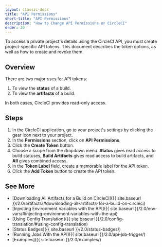 ```yaml
---
layout: classic-docs
title: "API Permissions"
short-title: "API Permissions"
description: "How to Change API Permissions on CircleCI"
order: 20
---
```


To access a private project's details
using the CircleCI API,
you must create project-specific API tokens.
This document describes the token options,
as well as how to create and revoke them.

## Overview

There are two major uses for API tokens:

1. To view the **status** of a build.
2. To view the **artifacts** of a build.

In both cases, CircleCI provides read-only access.

## Steps

1. In the CircleCI application,
go to your project's settings
by clicking the gear icon next to your project.
2. In the **Permissions** section,
click on **API Permissions**.
3. Click the **Create Token** button.
4. Choose a scope from the dropdown menu.
**Status** gives read access to build statuses,
**Build Artifacts** gives read access to build artifacts,
and **All** gives combined access.
5. In the **Token Label** field,
create a memorable label for the API token.
6. Click the **Add Token** button
to create the API token.

## See More

- [Downloading All Artifacts for a Build on CircleCI]({{ site.baseurl }}/2.0/artifacts/#downloading-all-artifacts-for-a-build-on-circleci)
- [Injecting Environment Variables with the API]({{ site.baseurl }}/2.0/env-vars/#injecting-environment-variables-with-the-api)
- [Using Config Translation]({{ site.baseurl }}/2.0/config-translation/#using-config-translation)
- [Status Badges]({{ site.baseurl }}/2.0/status-badges/)
- [Running Jobs With the API]({{ site.baseurl }}/2.0/api-job-trigger/)
- [Examples]({{ site.baseurl }}/2.0/examples/)
